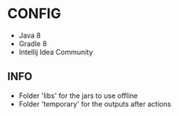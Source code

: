 # CONFIG

* Java 8
* Gradle 8
* Intellij Idea Community

## INFO

* Folder 'libs' for the jars to use offline
* Folder 'temporary' for the outputs after actions